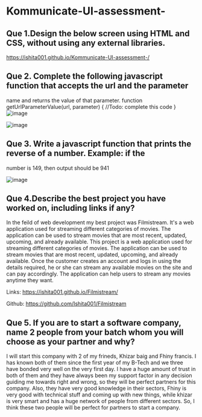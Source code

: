 # Kommunicate-UI-assessment-
## Que 1.Design the below screen using HTML and CSS, without using any external libraries.

https://ishita001.github.io/Kommunicate-UI-assessment-/



## Que 2. Complete the following javascript function that accepts the url and the parameter
name and returns the value of that parameter.
        function getUrlParameterValue(url, parameter) {
            //Todo: complete this code
        }       
![image](https://user-images.githubusercontent.com/54895157/181740658-4aff9614-f16d-4c81-b6e3-da2c87cd60d9.png)

![image](https://user-images.githubusercontent.com/54895157/181740746-d696ccda-fe58-4cc7-bb90-61fabe44ad0c.png)





## Que 3. Write a javascript function that prints the reverse of a number. Example: if the
number is 149, then output should be 941

![image](https://user-images.githubusercontent.com/54895157/181718323-0f4e319c-bdae-442d-a170-ba92855fe68b.png)





## Que 4.Describe the best project you have worked on, including links if any?

In the feild of web development my best project was Filmistream. It's a web application used for streaming different categories of movies. The application can be used to stream movies that are most recent, updated, upcoming, and already available. This project is a web application used for streaming different categories of movies. The application can be used to stream movies that are most recent, updated, upcoming, and already available. Once the customer creates an account and logs in using the details required, he or she can stream any available movies on the site and can pay accordingly. The application can help users to stream any movies anytime they want.

Links: https://ishita001.github.io/Filmistream/

Github: https://github.com/Ishita001/Filmistream



## Que 5. If you are to start a software company, name 2 people from your batch whom you will choose as your partner and why?
I will start this company with 2 of my frineds, Khizar baig and Fhiny francis. I has known both of them since the first year of my B-Tech and we three have bonded very well on the very first day. I have a huge amount of trust in both of them and they have always been my support factor in any decision guiding me towards right and wrong, so they will be perfect partners for this company. Also, they have very good knowledge in their sectors, Fhiny is very good with technical stuff and coming up with new things, while khizar is very smart and has a huge network of people from different sectors. So, I think these two people will be perfect for partners to start a company.

